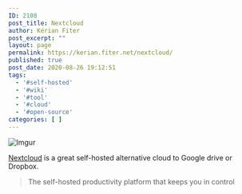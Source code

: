 ```yaml
---
ID: 2108
post_title: Nextcloud
author: Kérian Fiter
post_excerpt: ""
layout: page
permalink: https://kerian.fiter.net/nextcloud/
published: true
post_date: 2020-08-26 19:12:51
tags:
  - '#self-hosted'
  - '#wiki'
  - '#tool'
  - '#cloud'
  - '#open-source'
categories: [ ]
---
```

![Imgur][1]

[Nextcloud][2] is a great self-hosted alternative cloud to Google drive or Dropbox.

> The self-hosted productivity platform that keeps you in control

 [1]: https://imgur.com/MRGnTUE.png
 [2]: https://nextcloud.com/